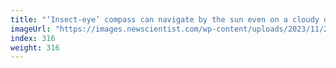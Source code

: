 ```yaml
---
title: "‘Insect-eye’ compass can navigate by the sun even on a cloudy day"
imageUrl: "https://images.newscientist.com/wp-content/uploads/2023/11/27142057/SEI_181090253.jpg?width=788"
index: 316
weight: 316
---
```

